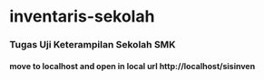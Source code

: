 <h1>inventaris-sekolah</h1>


### Tugas Uji Keterampilan Sekolah SMK 

#### move to localhost and open in local url http://localhost/sisinven
